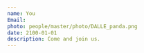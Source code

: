 ```yaml
---
name: You
Email:
photo: people/master/photo/DALLE_panda.png
date: 2100-01-01
description: Come and join us.
---
```

